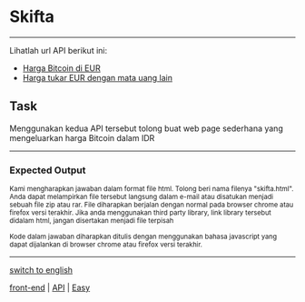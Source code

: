 # Skifta

---

Lihatlah url API berikut ini: 
- [Harga Bitcoin di EUR](https://api.coindesk.com/v1/bpi/currentprice.json)
- [Harga tukar EUR dengan mata uang lain](https://api.exchangeratesapi.io/latest)

## Task

Menggunakan kedua API tersebut tolong buat web page sederhana yang mengeluarkan harga Bitcoin dalam IDR

---

### Expected Output

<p><sub>Kami mengharapkan jawaban dalam format file html. Tolong beri nama filenya "skifta.html". Anda dapat melampirkan file tersebut langsung dalam e-mail atau disatukan menjadi sebuah file zip atau rar. File diharapkan berjalan dengan normal pada browser chrome atau firefox versi terakhir. Jika anda menggunakan third party library, link library tersebut didalam html, jangan disertakan menjadi file terpisah</sub></p>

<p><sub>Kode dalam jawaban diharapkan ditulis dengan menggunakan bahasa javascript yang dapat dijalankan di browser chrome atau firefox versi terakhir.</sub></p>

---

[switch to english](../en/skifta.md)

[front-end](tags/front-end.md) 
| [API](tags/API.md) 
| [Easy](tags/Easy.md) 

